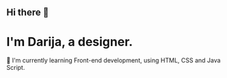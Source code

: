 ## Hi there 👋


<h1>I'm Darija, a designer. </h1>
<p>🔭 I'm currently learning Front-end development, using HTML, CSS and Java Script.</p>

